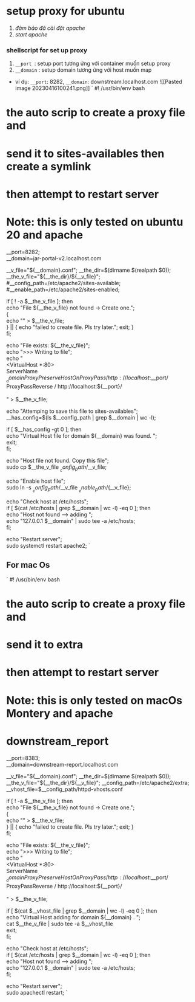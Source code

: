 # setup proxy for ubuntu
1. *đảm bảo đã cài đặt apache*
2. *start apache*

### shellscript for set up proxy
1. `__port `: setup port tương ứng với container muốn setup proxy
2. `__domain` : setup domain  tương ứng với host muốn map

- ví dụ: `__port`: 8282, `__domain`: downstream.localhost.com
![[Pasted image 20230416100241.png]]
`
#! /usr/bin/env bash  
  
# the auto scrip to create a proxy file and  
# send it to sites-availables then create a symlink  
# then attempt to restart server  
# Note: this is only tested on ubuntu 20 and apache  
  
__port=8282;  
__domain=jar-portal-v2.localhost.com  
  
__v_file="${__domain}.conf";  
__the_dir=$(dirname $(realpath $0));  
__the_v_file="${__the_dir}/${__v_file}";  
#__config_path=/etc/apache2/sites-available;  
#__enable_path=/etc/apache2/sites-enabled;  
  
if [ ! -a $__the_v_file ]; then  
echo "File ${__the_v_file} not found -> Create one.";  
{  
echo "" > $__the_v_file;  
} || { echo "failed to create file. Pls try later."; exit; }  
fi;  
  
  
echo "File exists: ${__the_v_file}";  
echo ">>> Writing to file";  
echo "  
<VirtualHost *:80>  
ServerName ${__domain}  
ProxyPreserveHost On  
ProxyPass / http://localhost:$__port/  
ProxyPassReverse / http://localhost:${__port}/  
</VirtualHost>  
" > $__the_v_file;  
  
  
echo "Attemping to save this file to sites-availables";  
__has_config=$(ls $__config_path | grep $__domain | wc -l);  
  
if [ $__has_config -gt 0 ]; then  
echo "Virtual Host file for domain ${__domain} was found. ";  
exit;  
fi;  
  
echo "Host file not found. Copy this file";  
sudo cp $__the_v_file $__config_path/$__v_file;  
  
echo "Enable host file";  
sudo ln -s $__config_path/$__v_file $__enable_path/${__v_file};  
  
echo "Check host at /etc/hosts";  
if [ $(cat /etc/hosts | grep $__domain | wc -l) -eq 0 ]; then  
echo "Host not found --> adding ";  
echo "127.0.0.1 $__domain" | sudo tee -a /etc/hosts;  
fi;  
  
echo "Restart server";  
sudo systemctl restart apache2;
`


## For mac Os

`
#! /usr/bin/env bash  
  
# the auto scrip to create a proxy file and  
# send it to extra  
# then attempt to restart server  
# Note: this is only tested on macOs Montery and apache  
  
# downstream_report  
__port=8383;  
__domain=downstream-report.localhost.com  
  
__v_file="${__domain}.conf";  
__the_dir=$(dirname $(realpath $0));  
__the_v_file="${__the_dir}/${__v_file}";  
__config_path=/etc/apache2/extra;  
__vhost_file=$__config_path/httpd-vhosts.conf  
  
if [ ! -a $__the_v_file ]; then  
echo "File ${__the_v_file} not found -> Create one.";  
{  
echo "" > $__the_v_file;  
} || { echo "failed to create file. Pls try later."; exit; }  
fi;  
  
  
echo "File exists: ${__the_v_file}";  
echo ">>> Writing to file";  
echo "  
<VirtualHost *:80>  
ServerName ${__domain}  
ProxyPreserveHost On  
ProxyPass / http://localhost:$__port/  
ProxyPassReverse / http://localhost:${__port}/  
</VirtualHost>  
" > $__the_v_file;  
  
if [ $(cat $__vhost_file | grep $__domain | wc -l) -eq 0 ]; then  
echo "Virtual Host adding for domain ${__domain} . ";  
cat $__the_v_file | sudo tee -a $__vhost_file  
exit;  
fi;  
  
echo "Check host at /etc/hosts";  
if [ $(cat /etc/hosts | grep $__domain | wc -l) -eq 0 ]; then  
echo "Host not found --> adding ";  
echo "127.0.0.1 $__domain" | sudo tee -a /etc/hosts;  
fi;  
  
  
echo "Restart server";  
sudo apachectl restart;
`